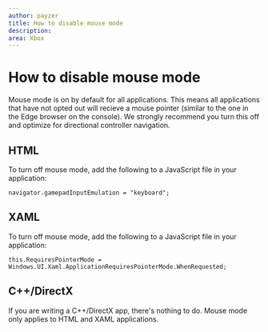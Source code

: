 ```yaml
---
author: payzer
title: How to disable mouse mode
description: 
area: Xbox
---
```


# How to disable mouse mode
Mouse mode is on by default for all applications. This means all applications that have not opted out will recieve a mouse pointer (similar to the one in the Edge browser on the console). We strongly recommend you turn this off and optimize for directional controller navigation.   
   
## HTML   
To turn off mouse mode, add the following to a JavaScript file in your application:   
   
`navigator.gamepadInputEmulation = "keyboard";`   

## XAML    
To turn off mouse mode, add the following to a JavaScript file in your application:   
   
`this.RequiresPointerMode = Windows.UI.Xaml.ApplicationRequiresPointerMode.WhenRequested;`   

## C++/DirectX   
If you are writing a C++/DirectX app, there's nothing to do. Mouse mode only applies to HTML and XAML applications.


<!--HONumber=Jun16_HO2-->


